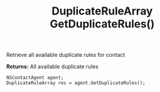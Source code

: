 ﻿---
uid: crmscript_ref_NSContactAgent_GetDuplicateRules
title: DuplicateRuleArray GetDuplicateRules()
intellisense: NSContactAgent.GetDuplicateRules
keywords: NSContactAgent, GetDuplicateRules
so.topic: reference
---

Retrieve all available duplicate rules for contact


**Returns:** All available duplicate rules

```crmscript
NSContactAgent agent;
DuplicateRuleArray res = agent.GetDuplicateRules();
```

